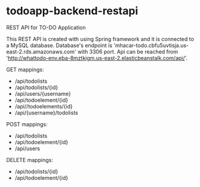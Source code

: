 # todoapp-backend-restapi
REST API for TO-DO Application

This REST API is created with using Spring framework and it is connected to a MySQL database.
Database's endpoint is 'mhacar-todo.cbfu5uvtisja.us-east-2.rds.amazonaws.com' with 3306 port.
Api can be reached from 'http://whattodo-env.eba-8mztkigm.us-east-2.elasticbeanstalk.com/api/'.

GET mappings:

* /api/todolists
* /api/todolists/{id}
* /api/users/{username}
* /api/todoelement/{id}
* /api//todoelements/{id}
* /api/{username}/todolists

POST mappings:

* /api/todolists
* /api/todoelement/{id}
* /api/users

DELETE mappings:

* /api/todolists/{id}
* /api/todoelement/{id}
